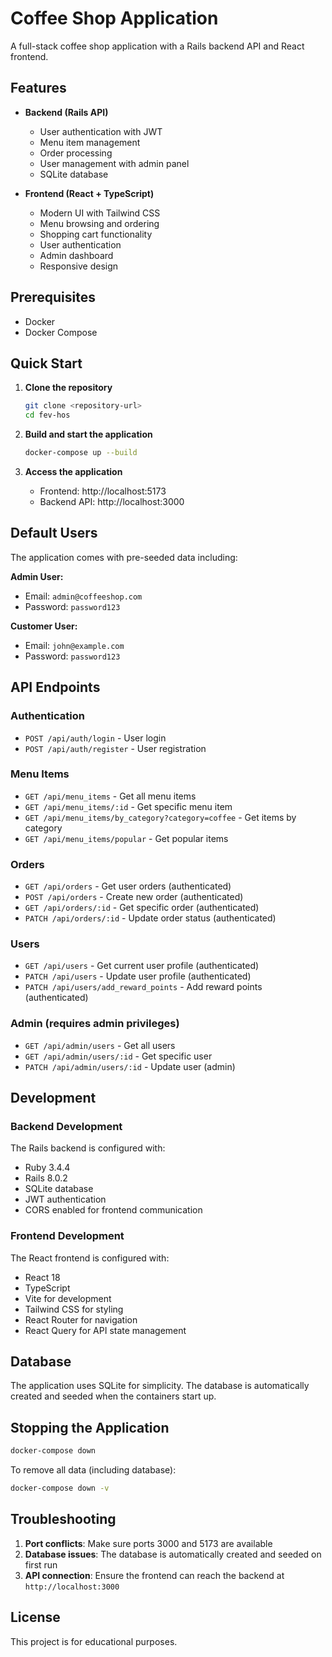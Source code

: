 # Coffee Shop Application

A full-stack coffee shop application with a Rails backend API and React frontend.

## Features

- **Backend (Rails API)**
  - User authentication with JWT
  - Menu item management
  - Order processing
  - User management with admin panel
  - SQLite database

- **Frontend (React + TypeScript)**
  - Modern UI with Tailwind CSS
  - Menu browsing and ordering
  - Shopping cart functionality
  - User authentication
  - Admin dashboard
  - Responsive design

## Prerequisites

- Docker
- Docker Compose

## Quick Start

1. **Clone the repository**
   ```bash
   git clone <repository-url>
   cd fev-hos
   ```

2. **Build and start the application**
   ```bash
   docker-compose up --build
   ```

3. **Access the application**
   - Frontend: http://localhost:5173
   - Backend API: http://localhost:3000

## Default Users

The application comes with pre-seeded data including:

**Admin User:**
- Email: `admin@coffeeshop.com`
- Password: `password123`

**Customer User:**
- Email: `john@example.com`
- Password: `password123`

## API Endpoints

### Authentication
- `POST /api/auth/login` - User login
- `POST /api/auth/register` - User registration

### Menu Items
- `GET /api/menu_items` - Get all menu items
- `GET /api/menu_items/:id` - Get specific menu item
- `GET /api/menu_items/by_category?category=coffee` - Get items by category
- `GET /api/menu_items/popular` - Get popular items

### Orders
- `GET /api/orders` - Get user orders (authenticated)
- `POST /api/orders` - Create new order (authenticated)
- `GET /api/orders/:id` - Get specific order (authenticated)
- `PATCH /api/orders/:id` - Update order status (authenticated)

### Users
- `GET /api/users` - Get current user profile (authenticated)
- `PATCH /api/users` - Update user profile (authenticated)
- `PATCH /api/users/add_reward_points` - Add reward points (authenticated)

### Admin (requires admin privileges)
- `GET /api/admin/users` - Get all users
- `GET /api/admin/users/:id` - Get specific user
- `PATCH /api/admin/users/:id` - Update user (admin)

## Development

### Backend Development
The Rails backend is configured with:
- Ruby 3.4.4
- Rails 8.0.2
- SQLite database
- JWT authentication
- CORS enabled for frontend communication

### Frontend Development
The React frontend is configured with:
- React 18
- TypeScript
- Vite for development
- Tailwind CSS for styling
- React Router for navigation
- React Query for API state management

## Database

The application uses SQLite for simplicity. The database is automatically created and seeded when the containers start up.

## Stopping the Application

```bash
docker-compose down
```

To remove all data (including database):
```bash
docker-compose down -v
```

## Troubleshooting

1. **Port conflicts**: Make sure ports 3000 and 5173 are available
2. **Database issues**: The database is automatically created and seeded on first run
3. **API connection**: Ensure the frontend can reach the backend at `http://localhost:3000`

## License

This project is for educational purposes. 